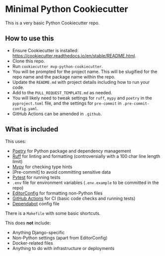 # Minimal Python Cookiecutter

This is a very basic Python Cookiecutter repo.


## How to use this

- Ensure Cookiecutter is installed: https://cookiecutter.readthedocs.io/en/stable/README.html.
- Clone this repo.
- Run `cookiecutter mvp-python-cookiecutter`.
- You will be prompted for the project name. This will be slugified for the repo name and the package name within the repo.
- Update the `README.md` with project details including how to run your code.
- Add to the `PULL_REQUEST_TEMPLATE.md` as needed.
- You will likely need to tweak settings for `ruff`, `mypy` and `poetry` in the `pyproject.toml` file, and the settings for `pre-commit` in `.pre-commit-config.yaml`.
- GitHub Actions can be amended in `.github`.


## What is included

This uses:
- [Poetry](https://python-poetry.org/) for Python package and dependency management
- [Ruff](https://docs.astral.sh/ruff/) for linting and formatting (controversially with a 100 char line length limit)
- [Mypy](https://mypy.readthedocs.io/en/stable/#) for checking type hints
- [Pre-commit] to avoid committing sensitive data
- [Pytest](https://docs.pytest.org/) for running tests
- `.env` file for environment variables (`.env.example` to be committed in the repo)
- [EditorConfig](https://editorconfig.org/) for formatting non-Python files
- [GitHub Actions](https://github.com/features/actions) for CI (basic code checks and running tests)
- [Dependabot](https://docs.github.com/en/code-security/dependabot) config file

There is a `Makefile` with some basic shortcuts.

This does **not** include:
- Anything Django-specific
- Non-Python settings (apart from EditorConfig)
- Docker-related files
- Anything to do with infrastructure or deployments